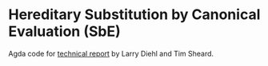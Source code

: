 Hereditary Substitution by Canonical Evaluation (SbE)
=====================================================

Agda code for [technical report](http://www.larrytheliquid.com/drafts/infir.pdf) by Larry Diehl and Tim Sheard.

